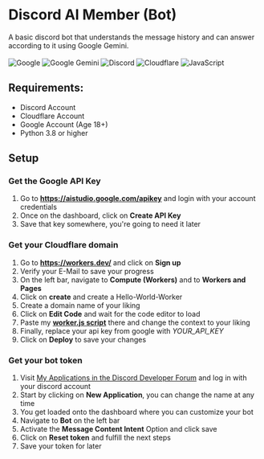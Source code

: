 # Discord AI Member (Bot)
A basic discord bot that understands the message history and can answer according to it using Google Gemini.<br><br>
![Google](https://img.shields.io/badge/google-4285F4?style=for-the-badge&logo=google&logoColor=white)
![Google Gemini](https://img.shields.io/badge/google%20gemini-8E75B2?style=for-the-badge&logo=google%20gemini&logoColor=white)
![Discord](https://img.shields.io/badge/Discord-%235865F2.svg?style=for-the-badge&logo=discord&logoColor=white)
![Cloudflare](https://img.shields.io/badge/Cloudflare-F38020?style=for-the-badge&logo=Cloudflare&logoColor=white)
![JavaScript](https://img.shields.io/badge/javascript-%23323330.svg?style=for-the-badge&logo=javascript&logoColor=%23F7DF1E)<br>

## Requirements:
- Discord Account
- Cloudflare Account
- Google Account (Age 18+)
- Python 3.8 or higher

## Setup
### Get the Google API Key
1. Go to **https://aistudio.google.com/apikey** and login with your account credentials
2. Once on the dashboard, click on **Create API Key**
3. Save that key somewhere, you're going to need it later

### Get your Cloudflare domain
1. Go to **https://workers.dev/** and click on **Sign up**
2. Verify your E-Mail to save your progress
3. On the left bar, navigate to **Compute (Workers)** and to **Workers and Pages**
4. Click on **create** and create a Hello-World-Worker
5. Create a domain name of your liking
6. Click on **Edit Code** and wait for the code editor to load
7. Paste my **[worker.js script](https://github.com/einfachniemmand/discord_ai_member/blob/main/src/worker.js)** there and change the context to your liking
8. Finally, replace your api key from google with *YOUR_API_KEY*
9. Click on **Deploy** to save your changes

### Get your bot token
1. Visit [My Applications in the Discord Developer Forum](https://discord.com/developers/applications) and log in with your discord account
2. Start by clicking on **New Application**, you can change the name at any time
3. You get loaded onto the dashboard where you can customize your bot
4. Navigate to **Bot** on the left bar
5. Activate the **Message Content Intent** Option and click save
6. Click on **Reset token** and fulfill the next steps
7. Save your token for later
